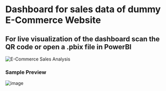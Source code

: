 # Dashboard for sales data of dummy E-Commerce Website 
## For live visualization of the dashboard scan the QR code or open a .pbix file in PowerBI
![E-Commerce Sales Analysis](https://github.com/shantanu-dahitule/E-Commerce-Dashboard/assets/79780881/d0ec8be1-086b-4e0e-9d6f-57cce2d33e2e)

### Sample Preview

![image](https://github.com/shantanu-dahitule/E-Commerce-Dashboard/assets/79780881/99155a3d-13be-407d-881c-079cafba4440)

